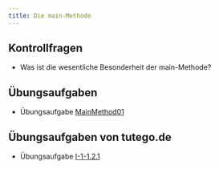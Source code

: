 ```yaml
---
title: Die main-Methode
---
```


## Kontrollfragen
-	Was ist die wesentliche Besonderheit der main-Methode?

## Übungsaufgaben
- Übungsaufgabe [MainMethod01](main-method01.md)

## Übungsaufgaben von tutego.de
- Übungsaufgabe [I-1-1.2.1](https://tutego.de/javabuch/aufgaben/intro.html#_fehlermeldungen_der_ide_kennenlernen)
